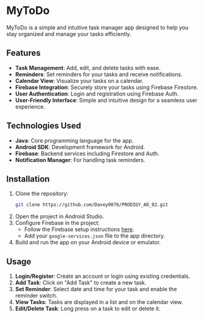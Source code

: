 # MyToDo

MyToDo is a simple and intuitive task manager app designed to help you stay organized and manage your tasks efficiently.

## Features

- **Task Management**: Add, edit, and delete tasks with ease.
- **Reminders**: Set reminders for your tasks and receive notifications.
- **Calendar View**: Visualize your tasks on a calendar.
- **Firebase Integration**: Securely store your tasks using Firebase Firestore.
- **User Authentication**: Login and registration using Firebase Auth.
- **User-Friendly Interface**: Simple and intuitive design for a seamless user experience.


## Technologies Used

- **Java**: Core programming language for the app.
- **Android SDK**: Development framework for Android.
- **Firebase**: Backend services including Firestore and Auth.
- **Notification Manager**: For handling task reminders.

## Installation

1. Clone the repository:
    ```bash
    git clone https://github.com/Davey0076/PRODIGY_AD_02.git
    ```
2. Open the project in Android Studio.
3. Configure Firebase in the project:
    - Follow the Firebase setup instructions [here](https://firebase.google.com/docs/android/setup).
    - Add your `google-services.json` file to the app directory.
4. Build and run the app on your Android device or emulator.

## Usage

1. **Login/Register**: Create an account or login using existing credentials.
2. **Add Task**: Click on "Add Task" to create a new task.
3. **Set Reminder**: Select date and time for your task and enable the reminder switch.
4. **View Tasks**: Tasks are displayed in a list and on the calendar view.
5. **Edit/Delete Task**: Long press on a task to edit or delete it.
